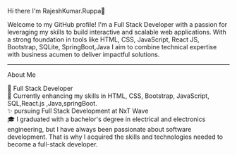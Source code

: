 Hi there I'm RajeshKumar.Ruppa👋<br>


Welcome to my GitHub profile! I'm a Full Stack Developer with a passion for leveraging my skills to build interactive and scalable web applications. With a strong foundation in tools like HTML, CSS, JavaScript, React JS, Bootstrap, SQLite, SpringBoot,Java I aim to combine technical expertise with business acumen to deliver impactful solutions.
<hr>

About Me <br>

💼 Full Stack Developer<br>
🌱 Currently enhancing my skills in HTML, CSS, Bootstrap, JavaScript, SQL,React.js ,Java,springBoot.<br>
✨ pursuing Full Stack Development at NxT Wave<br>
🎓 I graduated with a bachelor's degree in electrical and electronics engineering, but I have always been passionate about software development. That is why I acquired the skills and technologies needed to become a full-stack developer.

